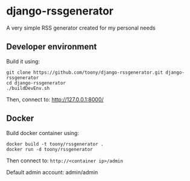 # django-rssgenerator

A very simple RSS generator created for my personal needs

## Developer environment

Build it using:
```
git clone https://github.com/toony/django-rssgenerator.git django-rssgenerator
cd django-rssgenerator
./buildDevEnv.sh
```

Then, connect to: http://127.0.0.1:8000/

## Docker
Build docker container using: 
```
docker build -t toony/rssgenerator .
docker run -d toony/rssgenerator
```

Then connect to: `http://<container ip>/admin`

Default admin account: admin/admin
